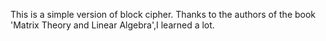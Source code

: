 This is a simple version of block cipher. Thanks to the authors of the book 'Matrix Theory and Linear Algebra',I learned a lot.
